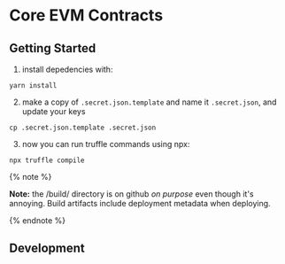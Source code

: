 # Core EVM Contracts



## Getting Started

1.  install depedencies with:

```
yarn install
```

2.  make a copy of `.secret.json.template` and name it `.secret.json`, and update your keys

```
cp .secret.json.template .secret.json
```


3.  now you can run truffle commands using npx:

```
npx truffle compile
```



{% note %}

**Note:** the /build/ directory is on github *on purpose* even though it's annoying.  Build artifacts include deployment metadata when deploying.

{% endnote %}



## Development